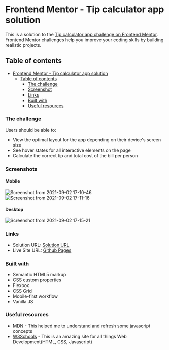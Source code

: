 # Frontend Mentor - Tip calculator app solution

This is a solution to the [Tip calculator app challenge on Frontend Mentor](https://www.frontendmentor.io/challenges/tip-calculator-app-ugJNGbJUX). Frontend Mentor challenges help you improve your coding skills by building realistic projects.

## Table of contents

- [Frontend Mentor - Tip calculator app solution](#frontend-mentor---tip-calculator-app-solution)
  - [Table of contents](#table-of-contents)
    - [The challenge](#the-challenge)
    - [Screenshot](#screenshot)
    - [Links](#links)
    - [Built with](#built-with)
    - [Useful resources](#useful-resources)


### The challenge

Users should be able to:

- View the optimal layout for the app depending on their device's screen size
- See hover states for all interactive elements on the page
- Calculate the correct tip and total cost of the bill per person

### Screenshots

#### Mobile
![Screenshot from 2021-09-02 17-10-46](https://user-images.githubusercontent.com/43995830/131879388-cbeec1fe-ef1a-4c65-8aae-b43021a6b362.png)
![Screenshot from 2021-09-02 17-11-16](https://user-images.githubusercontent.com/43995830/131879450-1c51ddb4-d353-45c0-a839-4e2185c71166.png)

#### Desktop
![Screenshot from 2021-09-02 17-15-21](https://user-images.githubusercontent.com/43995830/131879977-a74f0b66-6aaa-410f-aa7d-1c2aaf0a11eb.png)


### Links

- Solution URL: [Solution URL](https://github.com/AnselemOdims/Tip-Calculator/edit/main)
- Live Site URL: [Github Pages](https://anselemodims.github.io/Tip-Calculator/)


### Built with

- Semantic HTML5 markup
- CSS custom properties
- Flexbox
- CSS Grid
- Mobile-first workflow
- Vanilla JS


### Useful resources

- [MDN](https://developer.mozilla.org/) - This helped me to understand and refresh some javascript concepts
- [W3Schools](https://www.w3schools.com/) - This is an amazing site for all things Web Development(HTML, CSS, Javascript)

